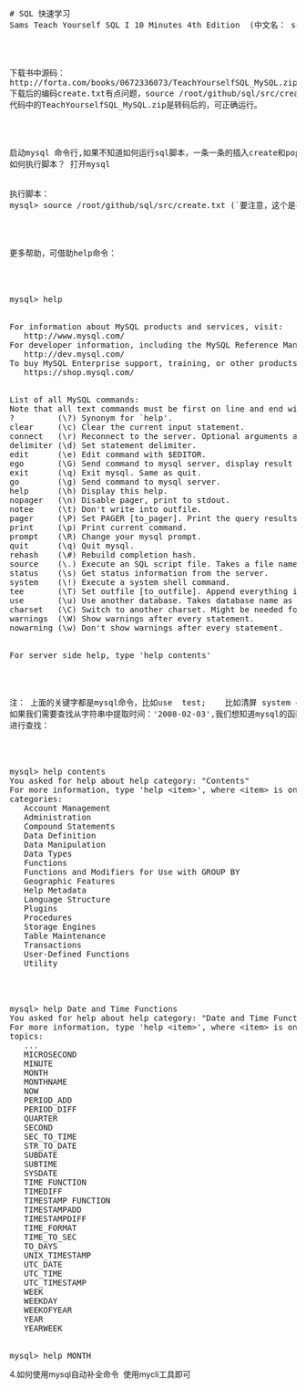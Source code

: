 <pre name="code" class="html"># SQL 快速学习
Sams Teach Yourself SQL I 10 Minutes 4th Edition &nbsp;(中文名： sql 必知必会（4th）)




下载书中源码：
http://forta.com/books/0672336073/TeachYourselfSQL_MySQL.zip
下载后的编码create.txt有点问题，source /root/github/sql/src/create.txt不成功，可用notepad++ 修改编码为utf-8
代码中的TeachYourselfSQL_MySQL.zip是转码后的，可正确运行。




启动mysql 命令行,如果不知道如何运行sql脚本，一条一条的插入create和populate语句即可。
如何执行脚本？ 打开mysql&nbsp;


执行脚本：
mysql&gt; source /root/github/sql/src/create.txt (`要注意，这个是在mysql登录进去的命令行中，而不是直接在linux的命令行下执行!`)




更多帮助，可借助help命令：




mysql&gt; help


For information about MySQL products and services, visit:
&nbsp; &nbsp;http://www.mysql.com/
For developer information, including the MySQL Reference Manual, visit:
&nbsp; &nbsp;http://dev.mysql.com/
To buy MySQL Enterprise support, training, or other products, visit:
&nbsp; &nbsp;https://shop.mysql.com/


List of all MySQL commands:
Note that all text commands must be first on line and end with ';'
? &nbsp; &nbsp; &nbsp; &nbsp; (\?) Synonym for `help'.
clear &nbsp; &nbsp; (\c) Clear the current input statement.
connect &nbsp; (\r) Reconnect to the server. Optional arguments are db and host.
delimiter (\d) Set statement delimiter.
edit &nbsp; &nbsp; &nbsp;(\e) Edit command with $EDITOR.
ego &nbsp; &nbsp; &nbsp; (\G) Send command to mysql server, display result vertically.
exit &nbsp; &nbsp; &nbsp;(\q) Exit mysql. Same as quit.
go &nbsp; &nbsp; &nbsp; &nbsp;(\g) Send command to mysql server.
help &nbsp; &nbsp; &nbsp;(\h) Display this help.
nopager &nbsp; (\n) Disable pager, print to stdout.
notee &nbsp; &nbsp; (\t) Don't write into outfile.
pager &nbsp; &nbsp; (\P) Set PAGER [to_pager]. Print the query results via PAGER.
print &nbsp; &nbsp; (\p) Print current command.
prompt &nbsp; &nbsp;(\R) Change your mysql prompt.
quit &nbsp; &nbsp; &nbsp;(\q) Quit mysql.
rehash &nbsp; &nbsp;(\#) Rebuild completion hash.
source &nbsp; &nbsp;(\.) Execute an SQL script file. Takes a file name as an argument.
status &nbsp; &nbsp;(\s) Get status information from the server.
system &nbsp; &nbsp;(\!) Execute a system shell command.
tee &nbsp; &nbsp; &nbsp; (\T) Set outfile [to_outfile]. Append everything into given outfile.
use &nbsp; &nbsp; &nbsp; (\u) Use another database. Takes database name as argument.
charset &nbsp; (\C) Switch to another charset. Might be needed for processing binlog with multi-byte charsets.
warnings &nbsp;(\W) Show warnings after every statement.
nowarning (\w) Don't show warnings after every statement.


For server side help, type 'help contents'




注： 上面的关键字都是mysql命令，比如use &nbsp;test; &nbsp; &nbsp;比如清屏 system clear
如果我们需要查找从字符串中提取时间：'2008-02-03',我们想知道mysql的函数集
进行查找：




mysql&gt; help contents
You asked for help about help category: &quot;Contents&quot;
For more information, type 'help &lt;item&gt;', where &lt;item&gt; is one of the following
categories:
&nbsp; &nbsp;Account Management
&nbsp; &nbsp;Administration
&nbsp; &nbsp;Compound Statements
&nbsp; &nbsp;Data Definition
&nbsp; &nbsp;Data Manipulation
&nbsp; &nbsp;Data Types
&nbsp; &nbsp;Functions
&nbsp; &nbsp;Functions and Modifiers for Use with GROUP BY
&nbsp; &nbsp;Geographic Features
&nbsp; &nbsp;Help Metadata
&nbsp; &nbsp;Language Structure
&nbsp; &nbsp;Plugins
&nbsp; &nbsp;Procedures
&nbsp; &nbsp;Storage Engines
&nbsp; &nbsp;Table Maintenance
&nbsp; &nbsp;Transactions
&nbsp; &nbsp;User-Defined Functions
&nbsp; &nbsp;Utility




mysql&gt; help Date and Time Functions
You asked for help about help category: &quot;Date and Time Functions&quot;
For more information, type 'help &lt;item&gt;', where &lt;item&gt; is one of the following
topics:
&nbsp; &nbsp;...
&nbsp; &nbsp;MICROSECOND
&nbsp; &nbsp;MINUTE
&nbsp; &nbsp;MONTH
&nbsp; &nbsp;MONTHNAME
&nbsp; &nbsp;NOW
&nbsp; &nbsp;PERIOD_ADD
&nbsp; &nbsp;PERIOD_DIFF
&nbsp; &nbsp;QUARTER
&nbsp; &nbsp;SECOND
&nbsp; &nbsp;SEC_TO_TIME
&nbsp; &nbsp;STR_TO_DATE
&nbsp; &nbsp;SUBDATE
&nbsp; &nbsp;SUBTIME
&nbsp; &nbsp;SYSDATE
&nbsp; &nbsp;TIME FUNCTION
&nbsp; &nbsp;TIMEDIFF
&nbsp; &nbsp;TIMESTAMP FUNCTION
&nbsp; &nbsp;TIMESTAMPADD
&nbsp; &nbsp;TIMESTAMPDIFF
&nbsp; &nbsp;TIME_FORMAT
&nbsp; &nbsp;TIME_TO_SEC
&nbsp; &nbsp;TO_DAYS
&nbsp; &nbsp;UNIX_TIMESTAMP
&nbsp; &nbsp;UTC_DATE
&nbsp; &nbsp;UTC_TIME
&nbsp; &nbsp;UTC_TIMESTAMP
&nbsp; &nbsp;WEEK
&nbsp; &nbsp;WEEKDAY
&nbsp; &nbsp;WEEKOFYEAR
&nbsp; &nbsp;YEAR
&nbsp; &nbsp;YEARWEEK


mysql&gt; help MONTH
</pre>

4.如何使用mysql自动补全命令
  使用mycli工具即可
